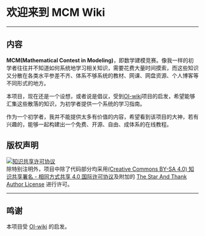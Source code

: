 # 欢迎来到 **MCM Wiki**

* * *

## 内容

**MCM(Mathematical Contest in Modeling)**，即数学建模竞赛。像我一样的初学者往往并不知道如何系统地学习相关知识，需要花费大量时间摸索，而这些知识又分散在各类水平参差不齐、体系不够系统的教材、网课、网盘资源、个人博客等不同形式的地方。

本项目，现在还是一个设想，或者说是倡议，受到[OI-wiki](https://github.com/OI-wiki/OI-wiki)项目的启发，希望能够汇集这些散落的知识，为初学者提供一个系统的学习指南。

作为一个初学者，我并不能提供太多有价值的内容，希望看到该项目的大神，若有兴趣的，能够一起构建出一个免费、开源、自由、成体系的在线教程。

## 版权声明

<a rel="license" href="https://creativecommons.org/licenses/by-sa/4.0/"><img alt="知识共享许可协议" style="border-width:0" src="https://i.creativecommons.org/l/by-sa/4.0/88x31.png" /></a><br />除特别注明外，项目中除了代码部分均采用<a rel="license" href="https://creativecommons.org/licenses/by-sa/4.0/deed.zh">(Creative Commons BY-SA 4.0) 知识共享署名 - 相同方式共享 4.0 国际许可协议</a>及附加的 [The Star And Thank Author License](https://github.com/zTrix/sata-license) 进行许可。

* * *

## 鸣谢

本项目受 [OI-wiki](https://github.com/OI-wiki/OI-wiki) 的启发。
